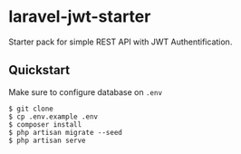 # laravel-jwt-starter
Starter pack for simple REST API with JWT Authentification.

## Quickstart

Make sure to configure database on `.env`
```
$ git clone
$ cp .env.example .env
$ composer install
$ php artisan migrate --seed
$ php artisan serve
```
